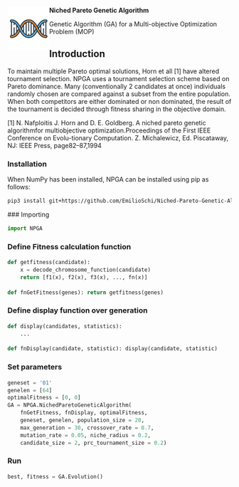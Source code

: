 <p><img align="left" height="100" src="img/logo.png">
<b>Niched Pareto Genetic Algorithm</b></p>

Genetic Algorithm (GA) for a  Multi-objective Optimization Problem (MOP)

## Introduction
To maintain multiple Pareto optimal solutions, Horn et all [1] have altered tournament selection. NPGA uses a tournament selection scheme based on Pareto dominance. Many (conventionally 2 candidates at once) individuals randomly chosen are compared against a subset from the entire population. When both competitors are either dominated or non dominated, the result of the tournament is decided through fitness sharing in the objective domain.

[1] N. Nafploitis J. Horn and D. E. Goldberg.  A niched pareto genetic algorithmfor multiobjective optimization.Proceedings of the First IEEE Conference on Evolu-tionary Computation. Z. Michalewicz, Ed. Piscataway, NJ: IEEE Press, page82–87,1994

### Installation
When NumPy has been installed, NPGA can be installed using pip as follows:

```bash
pip3 install git+https://github.com/EmilioSchi/Niched-Pareto-Genetic-Algorithm-NPGA
```

### Importing
```python
import NPGA
```
### Define Fitness calculation function
```python
def getfitness(candidate):
	x = decode_chromosome_function(candidate)
	return [f1(x), f2(x), f3(x), ..., fn(x)]

def fnGetFitness(genes): return getfitness(genes)
```

### Define display function over generation

```python
def display(candidates, statistics):
	...

def fnDisplay(candidate, statistic): display(candidate, statistic)
```

### Set parameters
```python
geneset = '01'
genelen = [64]
optimalFitness = [0, 0]
GA = NPGA.NichedParetoGeneticAlgorithm(
	fnGetFitness, fnDisplay, optimalFitness,
	geneset, genelen, population_size = 20,
	max_generation = 30, crossover_rate = 0.7,
	mutation_rate = 0.05, niche_radius = 0.2,
	candidate_size = 2, prc_tournament_size = 0.2)
```
### Run
```python
best, fitness = GA.Evolution()
```
